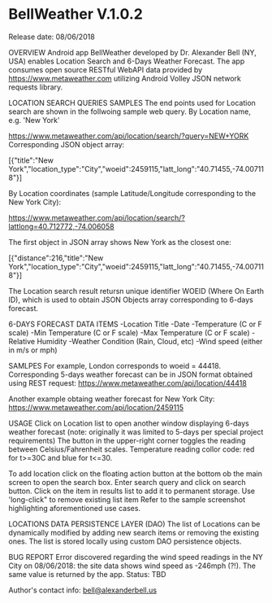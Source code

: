 # BellWeather V.1.0.2
Release date: 08/06/2018

OVERVIEW
Android app BellWeather developed by Dr. Alexander Bell (NY, USA) 
enables Location Search and 6-Days Weather Forecast. 
The app consumes open source RESTful WebAPI data provided by https://www.metaweather.com
utilizing Android Volley JSON network requests library.

LOCATION SEARCH QUERIES SAMPLES
The end points used for Location search are shown in the follwoing sample web query. 
By Location name, e.g. 'New York'

https://www.metaweather.com/api/location/search/?query=NEW+YORK
Corresponding JSON object array:

[{"title":"New York","location_type":"City","woeid":2459115,"latt_long":"40.71455,-74.007118"}]

By Location coordinates (sample Latitude/Longitude corresponding to the New York City):

https://www.metaweather.com/api/location/search/?lattlong=40.712772,-74.006058

The first object in JSON array shows New York as the closest one:

[{"distance":216,"title":"New York","location_type":"City","woeid":2459115,"latt_long":"40.71455,-74.007118"}]

The Location search result retursn unique identifier WOEID (Where On Earth ID), which is
used to obtain JSON Objects array corresponding to 6-days forecast.

6-DAYS FORECAST DATA ITEMS
-Location Title
-Date
-Temperature (C or F scale)
-Min Temperature (C or F scale)
-Max Temperature (C or F scale)
-Relative Humidity
-Weather Condition (Rain, Cloud, etc)
-Wind speed (either in m/s or mph)

SAMLPES
For example, London corresponds to woeid = 44418. 
Corresponding 5-days weather forecast can be
in JSON format obtained using REST request:
https://www.metaweather.com/api/location/44418

Another example obtaing weather forecast for New York City:
https://www.metaweather.com/api/location/2459115

USAGE
Click on Location list to open another window displaying 6-days weather forecast
(note: originally it was limited to 5-days per special project requirements)
The button in the upper-right corner toggles the reading between Celsius/Fahrenheit scales.
Temperature reading collor code: red for t>=30C and blue for t<=30.

To add location click on the floating action button at the bottom ob the main screen
to open the search box. Enter search query and click on search button. 
Click on the item in results list to add it to permanent storage.
Use 'long-click" to remove existing list item 
Refer to the sample screenshot highlighting aforementioned use cases.

LOCATIONS DATA PERSISTENCE LAYER (DAO)
The list of Locations can be dynamically modified by adding new search items
or  removing the existing ones. The list is stored locally using custom DAO persistence objects.

BUG REPORT
Error discovered regarding the wind speed readings in the NY City on 08/06/2018: 
the site data shows wind speed as -246mph (?!). The same value is returned by the app.
Status: TBD

Author's contact info: bell@alexanderbell.us
